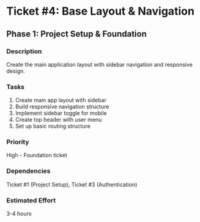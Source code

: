 # Ticket #4: Base Layout & Navigation

## Phase 1: Project Setup & Foundation

### Description

Create the main application layout with sidebar navigation and responsive design.

### Tasks

1. Create main app layout with sidebar
2. Build responsive navigation structure
3. Implement sidebar toggle for mobile
4. Create top header with user menu
5. Set up basic routing structure

### Priority

High - Foundation ticket

### Dependencies

Ticket #1 (Project Setup), Ticket #3 (Authentication)

### Estimated Effort

3-4 hours
